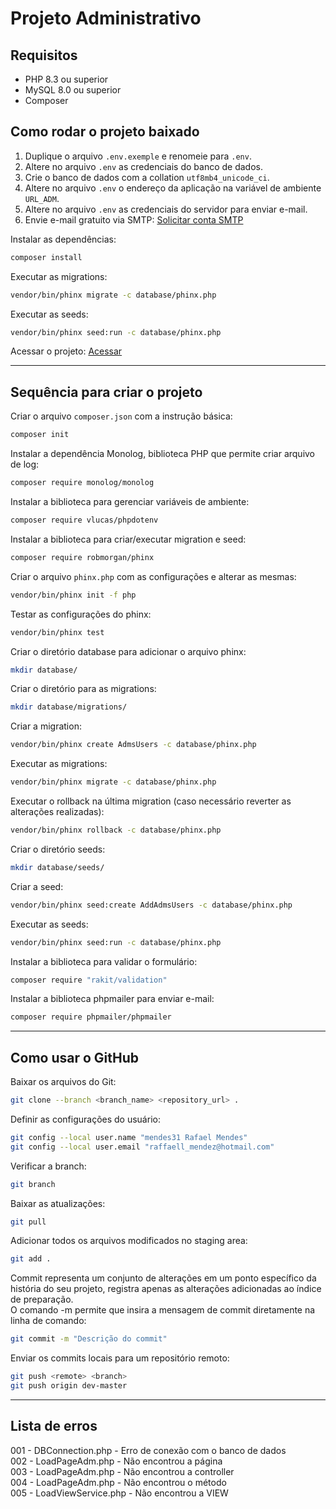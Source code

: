 # Projeto Administrativo

## Requisitos

- PHP 8.3 ou superior
- MySQL 8.0 ou superior
- Composer

## Como rodar o projeto baixado

1. Duplique o arquivo `.env.exemple` e renomeie para `.env`.
2. Altere no arquivo `.env` as credenciais do banco de dados.
3. Crie o banco de dados com a collation `utf8mb4_unicode_ci`.
4. Altere no arquivo `.env` o endereço da aplicação na variável de ambiente `URL_ADM`.
5. Altere no arquivo `.env` as credenciais do servidor para enviar e-mail.
6. Envie e-mail gratuito via SMTP: [Solicitar conta SMTP](https://www.iagente.com.br/solicitacao-conta-smtp/origin/celke)

Instalar as dependências:

```bash
composer install
```

Executar as migrations:

```bash
vendor/bin/phinx migrate -c database/phinx.php
```

Executar as seeds:

```bash
vendor/bin/phinx seed:run -c database/phinx.php
```

Acessar o projeto: [Acessar](http://localhost/tiaraju)

---

## Sequência para criar o projeto

Criar o arquivo `composer.json` com a instrução básica:

```bash
composer init
```

Instalar a dependência Monolog, biblioteca PHP que permite criar arquivo de log:

```bash
composer require monolog/monolog
```

Instalar a biblioteca para gerenciar variáveis de ambiente:

```bash
composer require vlucas/phpdotenv
```

Instalar a biblioteca para criar/executar migration e seed:

```bash
composer require robmorgan/phinx
```

Criar o arquivo `phinx.php` com as configurações e alterar as mesmas:

```bash
vendor/bin/phinx init -f php
```

Testar as configurações do phinx:

```bash
vendor/bin/phinx test
```

Criar o diretório database para adicionar o arquivo phinx:

```bash
mkdir database/
```

Criar o diretório para as migrations:

```bash
mkdir database/migrations/
```

Criar a migration:

```bash
vendor/bin/phinx create AdmsUsers -c database/phinx.php
```

Executar as migrations:

```bash
vendor/bin/phinx migrate -c database/phinx.php
```

Executar o rollback na última migration (caso necessário reverter as alterações realizadas):

```bash
vendor/bin/phinx rollback -c database/phinx.php
```

Criar o diretório seeds:

```bash
mkdir database/seeds/
```

Criar a seed:

```bash
vendor/bin/phinx seed:create AddAdmsUsers -c database/phinx.php
```

Executar as seeds:

```bash
vendor/bin/phinx seed:run -c database/phinx.php
```

Instalar a biblioteca para validar o formulário:

```bash
composer require "rakit/validation"
```

Instalar a biblioteca phpmailer para enviar e-mail:

```bash
composer require phpmailer/phpmailer
```

---

## Como usar o GitHub

Baixar os arquivos do Git:

```bash
git clone --branch <branch_name> <repository_url> .
```

Definir as configurações do usuário:

```bash
git config --local user.name "mendes31 Rafael Mendes"
git config --local user.email "raffaell_mendez@hotmail.com"
```

Verificar a branch:

```bash
git branch
```

Baixar as atualizações:

```bash
git pull
```

Adicionar todos os arquivos modificados no staging area:

```bash
git add .
```

Commit representa um conjunto de alterações em um ponto específico da história do seu projeto, registra apenas as alterações adicionadas ao índice de preparação.  
O comando -m permite que insira a mensagem de commit diretamente na linha de comando:

```bash
git commit -m "Descrição do commit"
```

Enviar os commits locais para um repositório remoto:

```bash
git push <remote> <branch>
git push origin dev-master
```

---

## Lista de erros

001 - DBConnection.php - Erro de conexão com o banco de dados  
002 - LoadPageAdm.php - Não encontrou a página  
003 - LoadPageAdm.php - Não encontrou a controller  
004 - LoadPageAdm.php - Não encontrou o método  
005 - LoadViewService.php - Não encontrou a VIEW
